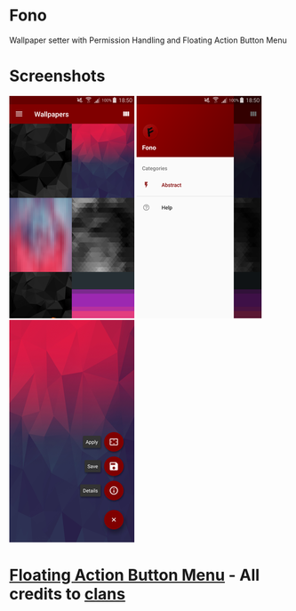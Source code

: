 # Fono
Wallpaper setter with Permission Handling and Floating Action Button Menu

# Screenshots
![alt text](https://raw.githubusercontent.com/jonasbackstrom/ProjektFono/master/screenshots/Screenshot_main.png) ![alt text](https://raw.githubusercontent.com/jonasbackstrom/ProjektFono/master/screenshots/Screenshot_drawer.png) ![alt text](https://raw.githubusercontent.com/jonasbackstrom/ProjektFono/master/screenshots/Screenshot_fabmenu.png)

# [Floating Action Button Menu](https://github.com/Clans/FloatingActionButton) - All credits to [clans](https://github.com/Clans)
